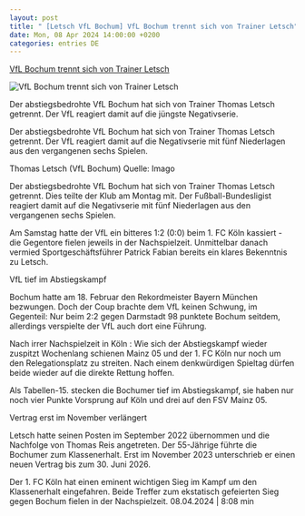 ```yaml
---
layout: post
title: " [Letsch VfL Bochum] VfL Bochum trennt sich von Trainer Letsch"
date: Mon, 08 Apr 2024 14:00:00 +0200
categories: entries DE
---
```

[VfL Bochum trennt sich von Trainer Letsch](https://www.zdf.de/nachrichten/sport/fussball-bundesliga-bochum-trainer-letsch-102.html)

![VfL Bochum trennt sich von Trainer Letsch](https://www.zdf.de/assets/thomas-letsch-100~1280x720?cb=1663863862247)

Der abstiegsbedrohte VfL Bochum hat sich von Trainer Thomas Letsch getrennt. Der VfL reagiert damit auf die jüngste Negativserie.

Der abstiegsbedrohte VfL Bochum hat sich von Trainer Thomas Letsch getrennt. Der VfL reagiert damit auf die Negativserie mit fünf Niederlagen aus den vergangenen sechs Spielen.

Thomas Letsch (VfL Bochum) Quelle: Imago

Der abstiegsbedrohte VfL Bochum hat sich von Trainer Thomas Letsch getrennt. Dies teilte der Klub am Montag mit. Der Fußball-Bundesligist reagiert damit auf die Negativserie mit fünf Niederlagen aus den vergangenen sechs Spielen.

Am Samstag hatte der VfL ein bitteres 1:2 (0:0) beim 1. FC Köln kassiert - die Gegentore fielen jeweils in der Nachspielzeit. Unmittelbar danach vermied Sportgeschäftsführer Patrick Fabian bereits ein klares Bekenntnis zu Letsch.

VfL tief im Abstiegskampf

Bochum hatte am 18. Februar den Rekordmeister Bayern München bezwungen. Doch der Coup brachte dem VfL keinen Schwung, im Gegenteil: Nur beim 2:2 gegen Darmstadt 98 punktete Bochum seitdem, allerdings verspielte der VfL auch dort eine Führung.

Nach irrer Nachspielzeit in Köln : Wie sich der Abstiegskampf wieder zuspitzt Wochenlang schienen Mainz 05 und der 1. FC Köln nur noch um den Relegationsplatz zu streiten. Nach einem denkwürdigen Spieltag dürfen beide wieder auf die direkte Rettung hoffen.

Als Tabellen-15. stecken die Bochumer tief im Abstiegskampf, sie haben nur noch vier Punkte Vorsprung auf Köln und drei auf den FSV Mainz 05.

Vertrag erst im November verlängert

Letsch hatte seinen Posten im September 2022 übernommen und die Nachfolge von Thomas Reis angetreten. Der 55-Jährige führte die Bochumer zum Klassenerhalt. Erst im November 2023 unterschrieb er einen neuen Vertrag bis zum 30. Juni 2026.

Der 1. FC Köln hat einen eminent wichtigen Sieg im Kampf um den Klassenerhalt eingefahren. Beide Treffer zum ekstatisch gefeierten Sieg gegen Bochum fielen in der Nachspielzeit. 08.04.2024 | 8:08 min

